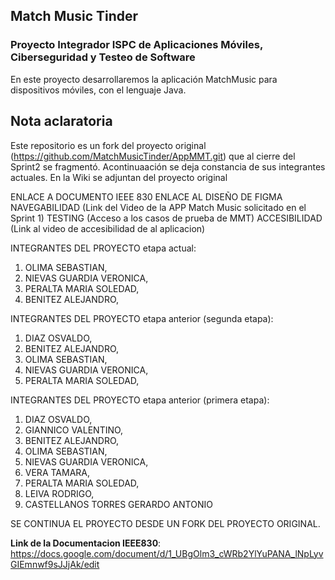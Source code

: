 ## Match Music Tinder

### Proyecto Integrador ISPC de Aplicaciones Móviles, Ciberseguridad y Testeo de Software

En este proyecto desarrollaremos la aplicación MatchMusic para dispositivos móviles, con el lenguaje Java.

## Nota aclaratoria
Este repositorio es un fork del proyecto original (https://github.com/MatchMusicTinder/AppMMT.git) que al cierre del Sprint2 se fragmentó. Acontinuaación se deja constancia de sus integrantes actuales. En la Wiki se adjuntan del proyecto original

ENLACE A DOCUMENTO IEEE 830
ENLACE AL DISEÑO DE FIGMA
NAVEGABILIDAD (Link del Video de la APP Match Music solicitado en el Sprint 1)
TESTING (Acceso a los casos de prueba de MMT)
ACCESIBILIDAD (Link al video de accesibilidad de al aplicacion)

INTEGRANTES DEL PROYECTO etapa actual:

1) OLIMA SEBASTIAN,
2) NIEVAS GUARDIA VERONICA,
3) PERALTA MARIA SOLEDAD,
4) BENITEZ ALEJANDRO,


INTEGRANTES DEL PROYECTO etapa anterior (segunda etapa):

1) DIAZ OSVALDO,
2) BENITEZ ALEJANDRO,
3) OLIMA SEBASTIAN,
4) NIEVAS GUARDIA VERONICA,
5) PERALTA MARIA SOLEDAD,

INTEGRANTES DEL PROYECTO etapa anterior (primera etapa):

1) DIAZ OSVALDO,
2) GIANNICO VALENTINO,
3) BENITEZ ALEJANDRO,
4) OLIMA SEBASTIAN,
5) NIEVAS GUARDIA VERONICA,
6) VERA TAMARA,
7) PERALTA MARIA SOLEDAD,
8) LEIVA RODRIGO,
9) CASTELLANOS TORRES GERARDO ANTONIO

SE CONTINUA EL PROYECTO DESDE UN FORK DEL PROYECTO ORIGINAL.

**Link de la Documentacion IEEE830**: https://docs.google.com/document/d/1_UBgOlm3_cWRb2YlYuPANA_lNpLyvGIEmnwf9sJJjAk/edit


